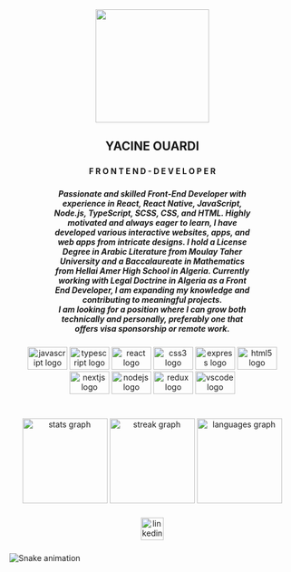 <div align="center">
  <img height="200" src="https://avatars.githubusercontent.com/u/74968770?v=4"  />
</div>

###

<h2 align="center">YACINE OUARDI</h2>

###

<h4 align="center">F R O N T E N D - D E V E L O P E R</h4>

###

<h5 align="center">Passionate and skilled Front-End Developer with<br>experience in React, React Native, JavaScript,<br>Node.js, TypeScript, SCSS, CSS, and HTML. Highly<br>motivated and always eager to learn, I have<br>developed various interactive websites, apps, and<br>web apps from intricate designs. I hold a License<br>Degree in Arabic Literature from Moulay Taher<br>University and a Baccalaureate in Mathematics<br>from Hellai Amer High School in Algeria. Currently<br>working with Legal Doctrine in Algeria as a Front<br>End Developer, I am expanding my knowledge and<br>contributing to meaningful projects.<br>I am looking for a position where I can grow both<br>technically and personally, preferably one that<br>offers visa sponsorship or remote work.</h5>

###

<div align="center">
  <img src="https://cdn.jsdelivr.net/gh/devicons/devicon/icons/javascript/javascript-original.svg" height="40" width="70" alt="javascript logo"  />
  <img src="https://cdn.jsdelivr.net/gh/devicons/devicon/icons/typescript/typescript-original.svg" height="40" width="70" alt="typescript logo"  />
  <img src="https://cdn.jsdelivr.net/gh/devicons/devicon/icons/react/react-original.svg" height="40" width="70" alt="react logo"  />
  <img src="https://cdn.jsdelivr.net/gh/devicons/devicon/icons/css3/css3-original.svg" height="40" width="70" alt="css3 logo"  />
  <img src="https://cdn.jsdelivr.net/gh/devicons/devicon/icons/express/express-original.svg" height="40" width="70" alt="express logo"  />
  <img src="https://cdn.jsdelivr.net/gh/devicons/devicon/icons/html5/html5-original.svg" height="40" width="70" alt="html5 logo"  />
  <img src="https://cdn.jsdelivr.net/gh/devicons/devicon/icons/nextjs/nextjs-original.svg" height="40" width="70" alt="nextjs logo"  />
  <img src="https://cdn.jsdelivr.net/gh/devicons/devicon/icons/nodejs/nodejs-original.svg" height="40" width="70" alt="nodejs logo"  />
  <img src="https://cdn.jsdelivr.net/gh/devicons/devicon/icons/redux/redux-original.svg" height="40" width="70" alt="redux logo"  />
  <img src="https://cdn.jsdelivr.net/gh/devicons/devicon/icons/vscode/vscode-original.svg" height="40" width="70" alt="vscode logo"  />
</div>

###

<br clear="both">

<div align="center">
  <img src="https://github-readme-stats.vercel.app/api?username=melancholya&hide_title=false&hide_rank=false&show_icons=true&include_all_commits=true&count_private=true&disable_animations=false&theme=vue-dark&locale=en&hide_border=true&order=1" height="150" alt="stats graph"  />
  <img src="https://streak-stats.demolab.com?user=melancholya&locale=en&mode=weekly&theme=vue-dark&hide_border=true&border_radius=5&order=3" height="150" alt="streak graph"  />
  <img src="https://github-readme-stats.vercel.app/api/top-langs?username=melancholya&locale=en&hide_title=false&layout=compact&card_width=320&langs_count=5&theme=vue-dark&hide_border=true&order=2" height="150" alt="languages graph"  />
</div>

###

<div align="center">
  <a href="https://www.linkedin.com/in/yacine-ouardi/" target="_blank">
    <img src="https://img.shields.io/static/v1?message=LinkedIn&logo=linkedin&label=&color=0077B5&logoColor=white&labelColor=&style=for-the-badge" height="40" alt="linkedin logo"  />
  </a>
</div>

###

<img src="https://raw.githubusercontent.com/melancholya/melancholya/output/snake.svg" alt="Snake animation" />

###
